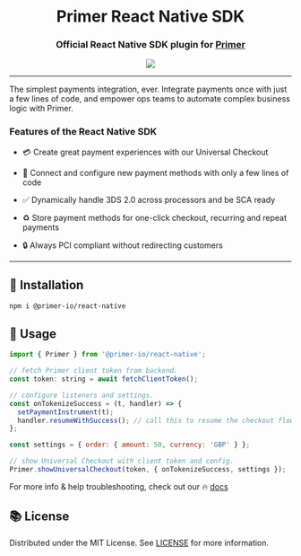 <h1 align="center">Primer React Native SDK</h1>

<h3 align="center">

Official React Native SDK plugin for [Primer](https://primer.io)

</h3>

<p align="center">
<img src="https://img.shields.io/npm/v/@primer-io/react-native" />
</p>

---

The simplest payments integration, ever. Integrate payments once with just a few lines of code, and empower ops teams to automate complex business logic with Primer.

### Features of the React Native SDK

- 💳 Create great payment experiences with our Universal Checkout

- 🧩 Connect and configure new payment methods with only a few lines of code

- ✅ Dynamically handle 3DS 2.0 across processors and be SCA ready

- ♻️ Store payment methods for one-click checkout, recurring and repeat payments

- 🔒 Always PCI compliant without redirecting customers

---

## 💾 Installation

```sh
npm i @primer-io/react-native
```

## 🔧 Usage

```js
import { Primer } from '@primer-io/react-native';

// fetch Primer client token from backend.
const token: string = await fetchClientToken();

// configure listeners and settings.
const onTokenizeSuccess = (t, handler) => {
  setPaymentInstrument(t);
  handler.resumeWithSuccess(); // call this to resume the checkout flow.
};

const settings = { order: { amount: 50, currency: 'GBP' } };

// show Universal Checkout with client token and config.
Primer.showUniversalCheckout(token, { onTokenizeSuccess, settings });
```

For more info & help troubleshooting, check out our 🔥 [docs](https://www.notion.so/primerio/Quick-Start-6c5eb61e5bbe426ca66244259e06048e)

## 📚 License

Distributed under the MIT License. See [LICENSE](./LICENSE) for more information.
